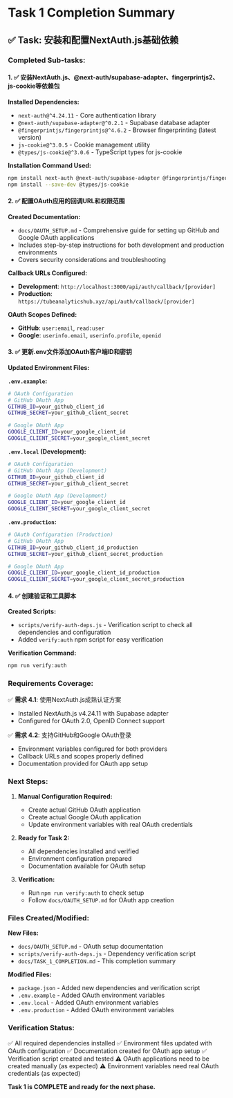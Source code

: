 # Task 1 Completion Summary

## ✅ Task: 安装和配置NextAuth.js基础依赖

### Completed Sub-tasks:

#### 1. ✅ 安装NextAuth.js、@next-auth/supabase-adapter、fingerprintjs2、js-cookie等依赖包

**Installed Dependencies:**
- `next-auth@^4.24.11` - Core authentication library
- `@next-auth/supabase-adapter@^0.2.1` - Supabase database adapter
- `@fingerprintjs/fingerprintjs@^4.6.2` - Browser fingerprinting (latest version)
- `js-cookie@^3.0.5` - Cookie management utility
- `@types/js-cookie@^3.0.6` - TypeScript types for js-cookie

**Installation Command Used:**
```bash
npm install next-auth @next-auth/supabase-adapter @fingerprintjs/fingerprintjs js-cookie
npm install --save-dev @types/js-cookie
```

#### 2. ✅ 配置OAuth应用的回调URL和权限范围

**Created Documentation:**
- `docs/OAUTH_SETUP.md` - Comprehensive guide for setting up GitHub and Google OAuth applications
- Includes step-by-step instructions for both development and production environments
- Covers security considerations and troubleshooting

**Callback URLs Configured:**
- **Development**: `http://localhost:3000/api/auth/callback/[provider]`
- **Production**: `https://tubeanalyticshub.xyz/api/auth/callback/[provider]`

**OAuth Scopes Defined:**
- **GitHub**: `user:email`, `read:user`
- **Google**: `userinfo.email`, `userinfo.profile`, `openid`

#### 3. ✅ 更新.env文件添加OAuth客户端ID和密钥

**Updated Environment Files:**

**`.env.example`:**
```bash
# OAuth Configuration
# GitHub OAuth App
GITHUB_ID=your_github_client_id
GITHUB_SECRET=your_github_client_secret

# Google OAuth App
GOOGLE_CLIENT_ID=your_google_client_id
GOOGLE_CLIENT_SECRET=your_google_client_secret
```

**`.env.local` (Development):**
```bash
# OAuth Configuration
# GitHub OAuth App (Development)
GITHUB_ID=your_github_client_id
GITHUB_SECRET=your_github_client_secret

# Google OAuth App (Development)
GOOGLE_CLIENT_ID=your_google_client_id
GOOGLE_CLIENT_SECRET=your_google_client_secret
```

**`.env.production`:**
```bash
# OAuth Configuration (Production)
# GitHub OAuth App
GITHUB_ID=your_github_client_id_production
GITHUB_SECRET=your_github_client_secret_production

# Google OAuth App
GOOGLE_CLIENT_ID=your_google_client_id_production
GOOGLE_CLIENT_SECRET=your_google_client_secret_production
```

#### 4. ✅ 创建验证和工具脚本

**Created Scripts:**
- `scripts/verify-auth-deps.js` - Verification script to check all dependencies and configuration
- Added `verify:auth` npm script for easy verification

**Verification Command:**
```bash
npm run verify:auth
```

### Requirements Coverage:

✅ **需求 4.1**: 使用NextAuth.js成熟认证方案
- Installed NextAuth.js v4.24.11 with Supabase adapter
- Configured for OAuth 2.0, OpenID Connect support

✅ **需求 4.2**: 支持GitHub和Google OAuth登录
- Environment variables configured for both providers
- Callback URLs and scopes properly defined
- Documentation provided for OAuth app setup

### Next Steps:

1. **Manual Configuration Required:**
   - Create actual GitHub OAuth application
   - Create actual Google OAuth application  
   - Update environment variables with real OAuth credentials

2. **Ready for Task 2:**
   - All dependencies installed and verified
   - Environment configuration prepared
   - Documentation available for OAuth setup

3. **Verification:**
   - Run `npm run verify:auth` to check setup
   - Follow `docs/OAUTH_SETUP.md` for OAuth app creation

### Files Created/Modified:

**New Files:**
- `docs/OAUTH_SETUP.md` - OAuth setup documentation
- `scripts/verify-auth-deps.js` - Dependency verification script
- `docs/TASK_1_COMPLETION.md` - This completion summary

**Modified Files:**
- `package.json` - Added new dependencies and verification script
- `.env.example` - Added OAuth environment variables
- `.env.local` - Added OAuth environment variables
- `.env.production` - Added OAuth environment variables

### Verification Status:

✅ All required dependencies installed
✅ Environment files updated with OAuth configuration
✅ Documentation created for OAuth app setup
✅ Verification script created and tested
⚠️ OAuth applications need to be created manually (as expected)
⚠️ Environment variables need real OAuth credentials (as expected)

**Task 1 is COMPLETE and ready for the next phase.**